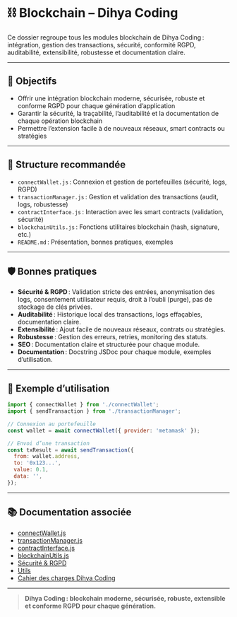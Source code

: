 # ⛓️ Blockchain – Dihya Coding

Ce dossier regroupe tous les modules blockchain de Dihya Coding : intégration, gestion des transactions, sécurité, conformité RGPD, auditabilité, extensibilité, robustesse et documentation claire.

---

## 🚀 Objectifs

- Offrir une intégration blockchain moderne, sécurisée, robuste et conforme RGPD pour chaque génération d’application
- Garantir la sécurité, la traçabilité, l’auditabilité et la documentation de chaque opération blockchain
- Permettre l’extension facile à de nouveaux réseaux, smart contracts ou stratégies

---

## 📁 Structure recommandée

- `connectWallet.js` : Connexion et gestion de portefeuilles (sécurité, logs, RGPD)
- `transactionManager.js` : Gestion et validation des transactions (audit, logs, robustesse)
- `contractInterface.js` : Interaction avec les smart contracts (validation, sécurité)
- `blockchainUtils.js` : Fonctions utilitaires blockchain (hash, signature, etc.)
- `README.md` : Présentation, bonnes pratiques, exemples

---

## 🛡️ Bonnes pratiques

- **Sécurité & RGPD** : Validation stricte des entrées, anonymisation des logs, consentement utilisateur requis, droit à l’oubli (purge), pas de stockage de clés privées.
- **Auditabilité** : Historique local des transactions, logs effaçables, documentation claire.
- **Extensibilité** : Ajout facile de nouveaux réseaux, contrats ou stratégies.
- **Robustesse** : Gestion des erreurs, retries, monitoring des statuts.
- **SEO** : Documentation claire et structurée pour chaque module.
- **Documentation** : Docstring JSDoc pour chaque module, exemples d’utilisation.

---

## 📝 Exemple d’utilisation

```js
import { connectWallet } from './connectWallet';
import { sendTransaction } from './transactionManager';

// Connexion au portefeuille
const wallet = await connectWallet({ provider: 'metamask' });

// Envoi d’une transaction
const txResult = await sendTransaction({
  from: wallet.address,
  to: '0x123...',
  value: 0.1,
  data: '',
});
```

---

## 📚 Documentation associée

- [connectWallet.js](./connectWallet.js)
- [transactionManager.js](./transactionManager.js)
- [contractInterface.js](./contractInterface.js)
- [blockchainUtils.js](./blockchainUtils.js)
- [Sécurité & RGPD](../../docs/security.md)
- [Utils](../../utils/README.md)
- [Cahier des charges Dihya Coding](../../../../docs/user_guide/README.md)

---

> **Dihya Coding : blockchain moderne, sécurisée, robuste, extensible et conforme RGPD pour chaque génération.**